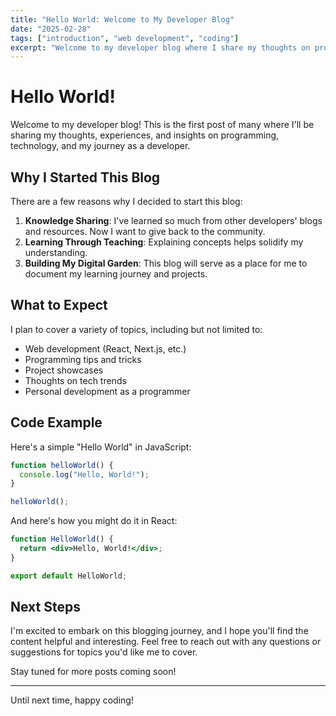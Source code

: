 ```yaml
---
title: "Hello World: Welcome to My Developer Blog"
date: "2025-02-28"
tags: ["introduction", "web development", "coding"]
excerpt: "Welcome to my developer blog where I share my thoughts on programming, tech, and my journey as a developer."
---
```


# Hello World!

Welcome to my developer blog! This is the first post of many where I'll be sharing my thoughts, experiences, and insights on programming, technology, and my journey as a developer.

## Why I Started This Blog

There are a few reasons why I decided to start this blog:

1. **Knowledge Sharing**: I've learned so much from other developers' blogs and resources. Now I want to give back to the community.
2. **Learning Through Teaching**: Explaining concepts helps solidify my understanding.
3. **Building My Digital Garden**: This blog will serve as a place for me to document my learning journey and projects.

## What to Expect

I plan to cover a variety of topics, including but not limited to:

- Web development (React, Next.js, etc.)
- Programming tips and tricks
- Project showcases
- Thoughts on tech trends
- Personal development as a programmer

## Code Example

Here's a simple "Hello World" in JavaScript:

```javascript
function helloWorld() {
  console.log("Hello, World!");
}

helloWorld();
```

And here's how you might do it in React:

```jsx
function HelloWorld() {
  return <div>Hello, World!</div>;
}

export default HelloWorld;
```

## Next Steps

I'm excited to embark on this blogging journey, and I hope you'll find the content helpful and interesting. Feel free to reach out with any questions or suggestions for topics you'd like me to cover.

Stay tuned for more posts coming soon!

---

Until next time, happy coding!